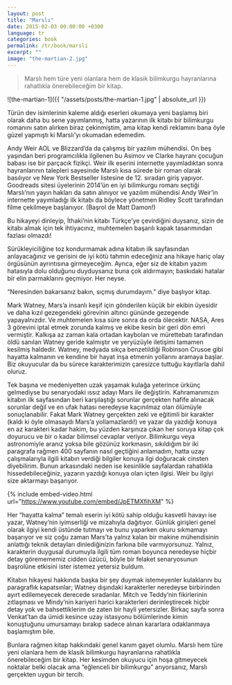 ```yaml
---
layout: post
title: "Marslı"
date: 2015-02-03 00:00:00 +0300
language: tr
categories: book
permalink: /tr/book/marsli
excerpt: ""
image: "the-martian-2.jpg"
---
```

> Marslı hem türe yeni olanlara hem de klasik bilimkurgu hayranlarına rahatlıkla önerebileceğim bir kitap.

![the-martian-1]({{ "/assets/posts/the-martian-1.jpg" | absolute_url }})

Türün dev isimlerinin kaleme aldığı eserleri okumaya yeni başlamış biri olarak daha bu sene yayımlanmış, hatta yazarının ilk kitabı bir bilimkurgu romanını satın alırken biraz çekinmiştim, ama kitap kendi reklamını bana öyle güzel yapmıştı ki Marslı’yı okumadan edemedim.

Andy Weir AOL ve Blizzard’da da çalışmış bir yazılım mühendisi. On beş yaşından beri programcılıkla ilgilenen bu Asimov ve Clarke hayranı çocuğun babası ise bir parçacık fizikçi. Weir ilk eserini internette yayımladıktan sonra hayranlarının talepleri sayesinde Marslı kısa sürede bir roman olarak basılıyor ve New York Bestseller listesine de 12. sıradan giriş yapıyor. Goodreads sitesi üyelerinin 2014’ün en iyi bilimkurgu romanı seçtiği Marslı’nın yayın hakları da satın alınıyor ve yazılım mühendisi Andy Weir’in internette yayımladığı ilk kitabı da böylece yönetmen Ridley Scott tarafından filme çekilmeye başlanıyor. (Başrol de Matt Damon!)

Bu hikayeyi dinleyip, İthaki’nin kitabı Türkçe’ye çevirdiğini duysanız, sizin de kitabı almak için tek ihtiyacınız, muhtemelen başarılı kapak tasarımından fazlası olmazdı!

Sürükleyiciliğine toz kondurmamak adına kitabın ilk sayfasından anlayacağınız ve gerisini de iyi kötü tahmin edeceğiniz ana hikaye hariç olay örgüsünün ayrıntısına girmeyeceğim. Ayrıca, eğer siz de kitabın yazım hatasıyla dolu olduğunu duyduysanız buna çok aldırmayın; baskıdaki hatalar bir elin parmaklarını geçmiyor. Her neyse.

“Neresinden bakarsanız bakın, sıçmış durumdayım.” diye başlıyor kitap.

Mark Watney, Mars’a insanlı keşif için gönderilen küçük bir ekibin üyesidir ve daha kızıl gezegendeki görevinin altıncı gününde gezegende yapayalnızdır. Ve muhtemelen kısa süre sonra da orda ölecektir. NASA, Ares 3 görevini iptal etmek zorunda kalmış ve ekibe kesin bir geri dön emri vermiştir. Kalkışa az zaman kala ortadan kaybolan ve mürettebatı tarafından öldü sanılan Watney geride kalmıştır ve yeryüzüyle iletişimi tamamen kesilmiş haldedir. Watney, medyada sıkça benzetildiği Robinson Crusoe gibi hayatta kalmanın ve kendine bir hayat inşa etmenin yollarını aramaya başlar. Biz okuyucular da bu sürece karakterimizin çaresizce tuttuğu kayıtlarla dahil oluruz.

Tek başına ve medeniyetten uzak yaşamak kulağa yeterince ürkünç gelmediyse bu senaryodaki ıssız adayı Mars ile değiştirin. Kahramanımızın kitabın ilk sayfasından beri karşılaştığı sorunlar gerçekten hafife alınacak sorunlar değil ve en ufak hatası neredeyse kaçınılmaz olan ölümüyle sonuçlanabilir. Fakat Mark Watney gerçekten zeki ve eğitimli bir karakter (kaldı ki öyle olmasaydı Mars’a yollamazlardı!) ve yazar da yazdığı konuya en az karakteri kadar hakim, bu yüzden karşınıza çıkan her soruya kitap çok doyurucu ve bir o kadar bilimsel cevaplar veriyor. Bilimkurgu veya astronomiyle aranız yoksa bile gözünüz korkmasın, sıkıldığım bir iki paragrafa rağmen 400 sayfanın nasıl geçtiğini anlamadım, hatta uzay çalışmalarıyla ilgili kitabın verdiği bilgiler konuya ilgi doğuracak cinsten diyebilirim. Bunun arkasındaki neden ise kesinlikle sayfalardan rahatlıkla hissedebileceğiniz, yazarın yazdığı konuya olan içten ilgisi. Weir bu ilgiyi size aktarmayı başarıyor.

{% include embed-video.html url="https://www.youtube.com/embed/JpETMXfihXM" %}

Her “hayatta kalma” temalı eserin iyi kötü sahip olduğu kasvetli havayı ise yazar, Watney’nin iyimserliği ve mizahıyla dağıtıyor. Günlük girişleri genel olarak ilgiyi kendi üstünde tutmayı ve bunu yaparken okuru sıkmamayı başarıyor ve siz çoğu zaman Mars’ta yalnız kalan bir makine mühendisinin anlattığı teknik detayları dinlediğinizin farkına bile varmıyorsunuz. Yalnız, karakterin duygusal durumuyla ilgili tüm roman boyunca neredeyse hiçbir detay göremememiz cidden üzücü, böyle bir felaket senaryosunun başrolüne etkisini ister istemez yetersiz buldum.

Kitabın hikayesi hakkında başka bir şey duymak istemeyenler kulaklarını bu paragraflık kapatsınlar; Watney dışındaki karakterler neredeyse birbirinden ayırt edilemeyecek derecede sıradanlar. Mitch ve Teddy’nin fikirlerinin zıtlaşması ve Mindy’nin kariyeri harici karakterleri derinleştirecek hiçbir detay yok ve bahsettiklerim de zaten bir hayli yetersizler. Birkaç sayfa sonra Venkat’tan da ümidi kesince uzay istasyonu bölümlerinde kimin konuştuğunu umursamayı bırakıp sadece alınan kararlara odaklanmaya başlamıştım bile.

Bunlara rağmen kitap hakkındaki genel kanım gayet olumlu. Marslı hem türe yeni olanlara hem de klasik bilimkurgu hayranlarına rahatlıkla önerebileceğim bir kitap. Her kesimden okuyucu için hoşa gitmeyecek noktalar belki olacak ama “eğlenceli bir bilimkurgu” arıyorsanız, Marslı gerçekten uygun bir tercih.